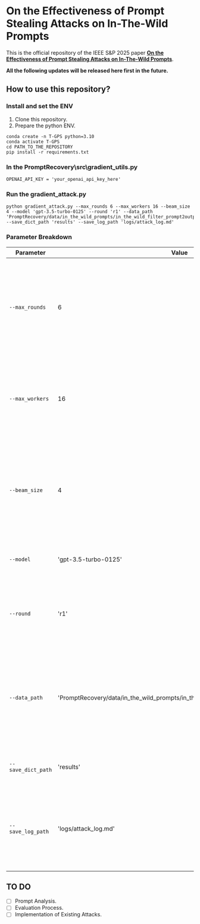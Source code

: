 # On the Effectiveness of Prompt Stealing Attacks on In-The-Wild Prompts
This is the official repository of the IEEE S&P 2025 paper [**On the Effectiveness of Prompt Stealing Attacks on In-The-Wild Prompts**](https://www.computer.org/csdl/proceedings-article/sp/2025/223600a355/26hiTFMb8eQ).

**All the following updates will be released here first in the future.**

## How to use this repository?
### Install and set the ENV
1. Clone this repository.
2. Prepare the python ENV.
```
conda create -n T-GPS python=3.10
conda activate T-GPS
cd PATH_TO_THE_REPOSITORY
pip install -r requirements.txt
```

### In the PromptRecovery\src\gradient_utils.py
```
OPENAI_API_KEY = 'your_openai_api_key_here' 
```

### Run the gradient_attack.py

```
python gradient_attack.py --max_rounds 6 --max_workers 16 --beam_size 4 --model 'gpt-3.5-turbo-0125' --round 'r1' --data_path 'PromptRecovery/data/in_the_wild_prompts/in_the_wild_filter_prompt2output_test.json' --save_dict_path 'results' --save_log_path 'logs/attack_log.md'
```

### Parameter Breakdown

| Parameter | Value | Explanation |
|-----------|-------|-------------|
| `--max_rounds` | 6 | Sets the maximum number of optimization iterations the algorithm will perform when attempting to recover prompts. Each round refines the candidate prompts further. |
| `--max_workers` | 16 | Defines the number of parallel workers/threads to use during processing, enabling concurrent API calls to speed up the attack process. |
| `--beam_size` | 4 | Controls how many top candidate prompts to keep at each step of the optimization (beam search). Higher values explore more possibilities but increase computational cost. |
| `--model` | 'gpt-3.5-turbo-0125' | Specifies which OpenAI model to target for the prompt stealing attack.|
| `--round` | 'r1' | A label for the repeating experimental run, useful for organizing outputs from different repeating attack attempts.  |
| `--data_path` | 'PromptRecovery/data/in_the_wild_prompts/in_the_wild_filter_prompt2output_test.json' | The directory containing target prompt-response pairs to attempt recovery on. We list In-The-Wild, Awesome-GPT-Prompts, and the defense examples in the data folder.|
| `--save_dict_path` | 'results' | Directory where the recovered prompts will be saved (in JSON format). |
| `--save_log_path` | 'logs/attack_log.md' | File path for the attack's execution log, saved in Markdown format with timestamps as configured in the setup_logger function. |


## TO DO

- [ ] Prompt Analysis.
- [ ] Evaluation Process.
- [ ] Implementation of Existing Attacks.
